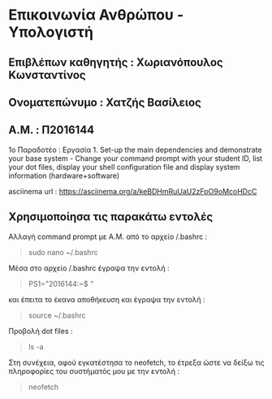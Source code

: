 # **Επικοινωνία Ανθρώπου - Υπολογιστή**

## **Επιβλέπων καθηγητής : Χωριανόπουλος Κωνσταντίνος**

## **Ονοματεπώνυμο : Χατζής Βασίλειος**

## **Α.Μ. : Π2016144**

1ο Παραδοτέο : 
Eργασία 1. Set-up the main dependencies and demonstrate your base system - Change your command prompt with your student ID, list your dot files, display your shell configuration file and display system information (hardware+software)

asciinema url : https://asciinema.org/a/keBDHmRuUaU2zFpO9oMcoHDcC

## Χρησιμοποίησα τις παρακάτω εντολές

Αλλαγή command prompt με Α.Μ. από το αρχείο /.bashrc :

>sudo nano ~/.bashrc

Μέσα στο αρχείο /.bashrc έγραψα την εντολή :

>PS1="2016144:~$ "

και έπειτα το έκανα αποθήκευση και έγραψα την εντολή :

>source ~/.bashrc

Προβολή dot files :

>ls -a

Στη συνέχεια, αφού εγκατέστησα το neofetch, το έτρεξα ώστε να δείξω τις πληροφορίες του συστήματός μου με την εντολή :

>neofetch


